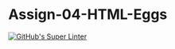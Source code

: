 # Assign-04-HTML-Eggs
[![GitHub's Super Linter](https://github.com/ICS20-Programming-Graeme-Barbe/Assign-04-HTML-Crepe/workflows/GitHub's%20Super%20Linter/badge.svg)](https://github.com/ICS20-Programming-Graeme-Barbe/Assign-04-HTML-Crepe/actions)